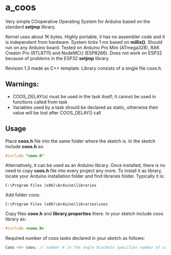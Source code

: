 # a_coos
Very simple COoperative Operating System for Arduino based on the standard __setjmp__ library.

Kernel uses about 1K bytes. Highly portable, it has no assembler code and it is independent from hardware. System ticks 1 ms based on __millis()__. Should run on any Arduino board. Tested on Arduino Pro Mini (ATmega328), RAK Creator Pro (RTL8711) and NodeMCU (ESP8266). Does not work on ESP32 because of problems in the ESP32 __setjmp__ library.

Revision 1.3 made as C++ template. Library consists of a single file coos.h. 

## Warnings: 
  * COOS_DELAY(x) must be used in the task itself; it cannot be used in functions called from task
  * Variables used by a task should be declared as static, otherwise their value will be lost after COOS_DELAY() call

## Usage

Place __coos.h__ file into the same folder where the sketch is. In the sketch include __coos.h__ as:
```C
#include "coos.h"
```
Alternatively, it can be used as an Arduino library. Once installed, there is no need to copy __coos.h__ file into every project any more. To install it as library, locate your Arduino installation folder and find libraries folder. Typically it is: 
```
C:\Program Files (x86)\Arduino\libraries
```
Add folder coos: 
```
C:\Program Files (x86)\Arduino\libraries\coos
```
Copy files __coos.h__ and __library.properties__ there. In your sketch include coos library as:
```C
#include <coos.h>
```
Required number of coos tasks declared in your sketch as follows:
```C
Coos <6> coos; // number 6 in the angle brackets specifies number of user tasks
```

